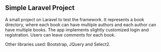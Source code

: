 ## Simple Laravel Project

A small project on Laravel to test the framework. It represents a book directory, where each book can have multiple authors and each author can have multiple books. The app implements slightly customized login and registration. Users can leave comments for each book.

Other libraries used: Bootstrap, JQuery and Select2.